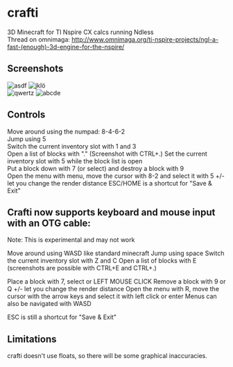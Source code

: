 crafti
======

3D Minecraft for TI Nspire CX calcs running Ndless  
Thread on omnimaga: http://www.omnimaga.org/ti-nspire-projects/ngl-a-fast-(enough)-3d-engine-for-the-nspire/

Screenshots
-----------

![asdf](http://www.ticalc.org/archives/files/ss/859/85909.gif)
![jklö](http://i.imgur.com/WMDurMv.png)  
![qwertz](http://www.ticalc.org/archives/files/ss/855/85542.gif)
![abcde](http://img.ourl.ca/crafti_v1.0_list.png)

Controls
--------

Move around using the numpad: 8-4-6-2  
Jump using 5  
Switch the current inventory slot with 1 and 3  
Open a list of blocks with "."  (Screenshot with CTRL+.)
Set the current inventory slot with 5 while the block list is open  
Put a block down with 7 (or select) and destroy a block with 9  
Open the menu with menu, move the cursor with 8-2 and select it with 5
+/- let you change the render distance
ESC/HOME is a shortcut for "Save & Exit"



## Crafti now supports keyboard and mouse input with an OTG cable:
Note: This is experimental and may not work

Move around using WASD like standard minecraft
Jump using space
Switch the current inventory slot with Z and C
Open a list of blocks with E (screenshots are possible with CTRL+E and CTRL+.)

Place a block with 7, select or LEFT MOUSE CLICK
Remove a block with 9 or Q
+/- let you change the render distance
Open the menu with R, move the cursor with the arrow keys and select it with left click or enter
Menus can also be navigated with WASD

ESC is still a shortcut for "Save & Exit"


Limitations
-----------

crafti doesn't use floats, so there will be some graphical inaccuracies.
